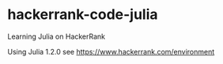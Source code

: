 # hackerrank-code-julia
Learning Julia on HackerRank

Using Julia 1.2.0 see https://www.hackerrank.com/environment
